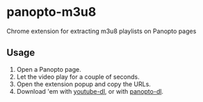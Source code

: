 # panopto-m3u8
Chrome extension for extracting m3u8 playlists on Panopto pages

## Usage
1. Open a Panopto page.
2. Let the video play for a couple of seconds.
3. Open the extension popup and copy the URLs.
4. Download 'em with [youtube-dl](https://youtube-dl.org/), or with [panopto-dl](https://github.com/mbikovitsky/panopto-dl).
